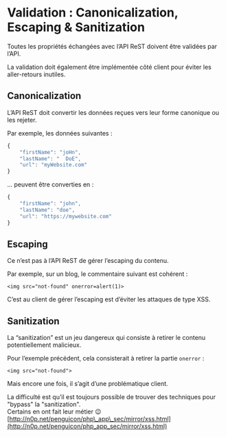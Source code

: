 # Validation : Canonicalization, Escaping & Sanitization

Toutes les propriétés échangées avec l’API ReST doivent être validées par l’API.

La validation doit également être implémentée côté client pour éviter les aller-retours inutiles.

## Canonicalization

L’API ReST doit convertir les données reçues vers leur forme canonique ou les rejeter.

Par exemple, les données suivantes :

```javascript
{
    "firstName": "joHn",
    "lastName": "  DoE",
    "url": "myWebsite.com"
}
```

... peuvent être converties en :

```javascript
{
    "firstName": "john",
    "lastName": "doe",
    "url": "https://mywebsite.com"
}
```

## Escaping

Ce n’est pas à l’API ReST de gérer l’escaping du contenu.

Par exemple, sur un blog, le commentaire suivant est cohérent :

```markup
<img src="not-found" onerror=alert(1)>
```

C’est au client de gérer l’escaping est d’éviter les attaques de type XSS.

## **Sanitization**

La “sanitization” est un jeu dangereux qui consiste à retirer le contenu potentiellement malicieux.

Pour l’exemple précédent, cela consisterait à retirer la partie `onerror` :

```markup
<img src="not-found">
```

Mais encore une fois, il s’agit d’une problématique client.

La difficulté est qu’il est toujours possible de trouver des techniques pour "bypass" la "sanitization".  
Certains en ont fait leur métier 😉  
[http://n0p.net/penguicon/php\_app\_sec/mirror/xss.html](http://n0p.net/penguicon/php_app_sec/mirror/xss.html)

